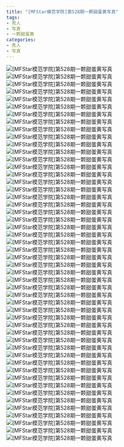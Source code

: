 ```yaml
---
title: "[MFStar模范学院]第528期一颗甜蛋黄写真"
tags: 
- 秀人
- 写真
- 一颗甜蛋黄
categories:
- 秀人
- 写真
---
```


![[MFStar模范学院]第528期一颗甜蛋黄写真](https://img.ilovese.xyz/1734714867691.webp)
![[MFStar模范学院]第528期一颗甜蛋黄写真](https://img.ilovese.xyz/1734714869371.webp)
![[MFStar模范学院]第528期一颗甜蛋黄写真](https://img.ilovese.xyz/1734714871493.webp)
![[MFStar模范学院]第528期一颗甜蛋黄写真](https://img.ilovese.xyz/1734714872919.webp)
![[MFStar模范学院]第528期一颗甜蛋黄写真](https://img.ilovese.xyz/1734714874488.webp)
![[MFStar模范学院]第528期一颗甜蛋黄写真](https://img.ilovese.xyz/1734714875754.webp)
![[MFStar模范学院]第528期一颗甜蛋黄写真](https://img.ilovese.xyz/1734714877472.webp)
![[MFStar模范学院]第528期一颗甜蛋黄写真](https://img.ilovese.xyz/1734714878861.webp)
![[MFStar模范学院]第528期一颗甜蛋黄写真](https://img.ilovese.xyz/1734714880950.webp)
![[MFStar模范学院]第528期一颗甜蛋黄写真](https://img.ilovese.xyz/1734714882537.webp)
![[MFStar模范学院]第528期一颗甜蛋黄写真](https://img.ilovese.xyz/1734714884268.webp)
![[MFStar模范学院]第528期一颗甜蛋黄写真](https://img.ilovese.xyz/1734714885715.webp)
![[MFStar模范学院]第528期一颗甜蛋黄写真](https://img.ilovese.xyz/1734714887413.webp)
![[MFStar模范学院]第528期一颗甜蛋黄写真](https://img.ilovese.xyz/1734714888861.webp)
![[MFStar模范学院]第528期一颗甜蛋黄写真](https://img.ilovese.xyz/1734714890566.webp)
![[MFStar模范学院]第528期一颗甜蛋黄写真](https://img.ilovese.xyz/1734714892402.webp)
![[MFStar模范学院]第528期一颗甜蛋黄写真](https://img.ilovese.xyz/1734714893900.webp)
![[MFStar模范学院]第528期一颗甜蛋黄写真](https://img.ilovese.xyz/1734714895480.webp)
![[MFStar模范学院]第528期一颗甜蛋黄写真](https://img.ilovese.xyz/1734714896939.webp)
![[MFStar模范学院]第528期一颗甜蛋黄写真](https://img.ilovese.xyz/1734714898146.webp)
![[MFStar模范学院]第528期一颗甜蛋黄写真](https://img.ilovese.xyz/1734714899335.webp)
![[MFStar模范学院]第528期一颗甜蛋黄写真](https://img.ilovese.xyz/1734714900969.webp)
![[MFStar模范学院]第528期一颗甜蛋黄写真](https://img.ilovese.xyz/1734714902187.webp)
![[MFStar模范学院]第528期一颗甜蛋黄写真](https://img.ilovese.xyz/1734714903383.webp)
![[MFStar模范学院]第528期一颗甜蛋黄写真](https://img.ilovese.xyz/1734714904907.webp)
![[MFStar模范学院]第528期一颗甜蛋黄写真](https://img.ilovese.xyz/1734714906319.webp)
![[MFStar模范学院]第528期一颗甜蛋黄写真](https://img.ilovese.xyz/1734714907532.webp)
![[MFStar模范学院]第528期一颗甜蛋黄写真](https://img.ilovese.xyz/1734714908839.webp)
![[MFStar模范学院]第528期一颗甜蛋黄写真](https://img.ilovese.xyz/1734714910609.webp)
![[MFStar模范学院]第528期一颗甜蛋黄写真](https://img.ilovese.xyz/1734714912270.webp)
![[MFStar模范学院]第528期一颗甜蛋黄写真](https://img.ilovese.xyz/1734714913960.webp)
![[MFStar模范学院]第528期一颗甜蛋黄写真](https://img.ilovese.xyz/1734714915480.webp)
![[MFStar模范学院]第528期一颗甜蛋黄写真](https://img.ilovese.xyz/1734714917207.webp)
![[MFStar模范学院]第528期一颗甜蛋黄写真](https://img.ilovese.xyz/1734714919089.webp)
![[MFStar模范学院]第528期一颗甜蛋黄写真](https://img.ilovese.xyz/1734714920302.webp)
![[MFStar模范学院]第528期一颗甜蛋黄写真](https://img.ilovese.xyz/1734714922085.webp)
![[MFStar模范学院]第528期一颗甜蛋黄写真](https://img.ilovese.xyz/1734714923418.webp)
![[MFStar模范学院]第528期一颗甜蛋黄写真](https://img.ilovese.xyz/1734714925481.webp)
![[MFStar模范学院]第528期一颗甜蛋黄写真](https://img.ilovese.xyz/1734714927213.webp)
![[MFStar模范学院]第528期一颗甜蛋黄写真](https://img.ilovese.xyz/1734714929058.webp)
![[MFStar模范学院]第528期一颗甜蛋黄写真](https://img.ilovese.xyz/1734714930504.webp)
![[MFStar模范学院]第528期一颗甜蛋黄写真](https://img.ilovese.xyz/1734714931985.webp)
![[MFStar模范学院]第528期一颗甜蛋黄写真](https://img.ilovese.xyz/1734714933226.webp)
![[MFStar模范学院]第528期一颗甜蛋黄写真](https://img.ilovese.xyz/1734714934633.webp)
![[MFStar模范学院]第528期一颗甜蛋黄写真](https://img.ilovese.xyz/1734714935844.webp)
![[MFStar模范学院]第528期一颗甜蛋黄写真](https://img.ilovese.xyz/1734714937106.webp)
![[MFStar模范学院]第528期一颗甜蛋黄写真](https://img.ilovese.xyz/1734714938890.webp)
![[MFStar模范学院]第528期一颗甜蛋黄写真](https://img.ilovese.xyz/1734714940271.webp)
![[MFStar模范学院]第528期一颗甜蛋黄写真](https://img.ilovese.xyz/1734714941606.webp)
![[MFStar模范学院]第528期一颗甜蛋黄写真](https://img.ilovese.xyz/1734714943435.webp)
